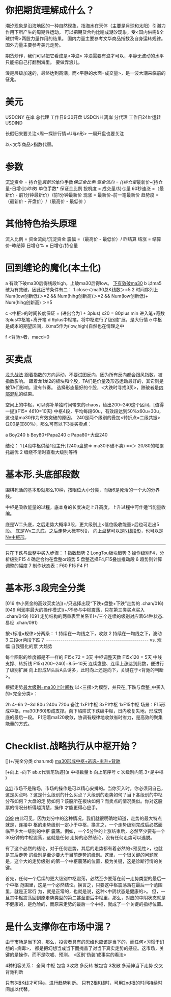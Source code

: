 # 你把期货理解成什么？

潮汐现象是沿海地区的一种自然现象，指海水在天体（主要是月球和太阳）引潮力作用下所产生的周期性运动。
可以把期货合约比喻成潮汐现象，受<国内供需&全球供需>两股力量作用的结果。
国内力量主要参考文华商品指数及自身运转规律。
国外力量主要参考美元走势。

期货炒作，我们可以把它看成是<冲浪>
冲浪需要有浪才可以，平静无波动的水平只能把自己打翻到海里。
要做弄浪儿。

浪是层级加速的，最终达到高潮。而<平静的水面=成交量>，是一波大潮来临前的征兆。

# 美元

USDCNY 在岸 总代理 工作日9:30开盘
USDCNH 离岸 分代理 工作日24hr运转
USDIND

长假归来要关注<周一探针行情=U与n形>
一周开盘也要关注

以<文华商品>指数代替。

# 参数

沉淀资金 = 持仓量*最新价*单位手数*保证金比例
资金流向 = ((持仓量*最新价–(持仓量-日增仓)*昨收)* 单位手数* 保证金比例
投机度 = 成交量/持仓量
60秒速涨 =（最新价 - 前1分钟最新价）/前1分钟最新价
现涨 = 最新价–前一笔最新价
趋势度 =（最新价 - 开盘价）/（最高价 - 最低价 ）

# 其他特色抬头原理

流入比例 = 资金流向/沉淀资金 
震幅 =（最高价 - 最低价）/ 昨结算
结涨 = 结算价-昨结算 
日增仓% = 日增仓/持仓量

# 回到缠论的魔化(本土化)

  a 有效下破ma30后得线段high，上破ma30后得low。
    [下有效破ma30](顶多是线段，不可能形成中枢)
  b 以ma5破为有效破，因此细节条件有二：
    1.close＜ma30总K线数＞=5
    2.时间序列上 Num(low创新低)＞=2 && Num(hihg创新高)＞=2 && Num(low创新低)+ Num(hihg创新高) ＞=5

  c <中枢>的时间长度保证 = (进出合为1 + 3plus) x20 = 80plus min
    进入笔+奇数3plus中枢笔+离开笔
  d 9plus中枢笔，将中枢进行了级别扩展，是大行情
  e 中枢是成本的期望区间，以ma5作为(low,high)自然也在情理之中

  f <背驰>者，macd=0

# 买卖点

  [龙头战法](.futures.md)
  跟着指数的方向运动，不要试图反向，因为所有反向都会跟风指数，被指数影响。
  跟着龙1龙2的板块和个股，TA们是价量及形态运动最好的，其它则是被TA们影响，没有节奏。
  选择形态最好的个股，<大跌时寻找3买>，跌破者是[内部混乱](合力被破坏)的结果。


  空间上的中枢，可以弥补单独时间带来的chaos，给出200~240这个区间，[值得一提](F15* 4*6*10=10天)
  中枢4段，平均每段60u，有效段达到50%x60u=30u，这也是ma30作为有效突破的原因。
  240是两个级别的叠加<转折点=二级共振>(200是其80%)，那么可有以下3类买卖点：

  a Boy240
  b Boy80+Papa240
  c Papa80+大盘240

  结论：
  1 [4段中枢供给1段主升](240u盘整=> ma30不破不卖) ==＞ 20/80的帕累托最优
  2 缠绕不清时查看大级别等待

# 基本形.头底部段数

  围棋死活的基本形就那么10种，按眼位大小分类，而板6是死活的一个大的分界线。

  中枢是吸收能量的过程，底本身的长度决定上升高度，上升过程中可作适当能量收编。

  底是W二头底，之后走势大概率3段，更大级别上<低位吸收能量>后也可走出5段。
  底是Wv三头底，之后走势大概率5段，
  向上盘整可以是[N线段形](典型波浪5段)，也可以是[Nv中枢形](典型缠论5段)。
  ____________________
  只在下跌与盘整中买入步骤：
  1 指数趋势
  2 LongTou板块趋势
  3 操作级别F4，分析级别F15
  4 确定合约在盘整or趋势
  5 盘整选择F4,F15叠加推动段
  6 趋势则计算调整的幅度
  7 制作状态表：F60 F15 F4 F1

# 基本形.3段完全分类

  [016 中小资金的高效买卖法](+/只选择出现“下跌+盘整+下跌”走势的 .chan/016)
  [049 利润率最大的操作模式](+/不参与中枢震荡，只在第三类买点买入 .chan/049)
  [091 走势结构的两重表里关系1](+/三个连续的级别对应着64种状态.易经 .chan/091)

  按<标准=规律>分两条：
  1 持续在一均线之下，收敛
  2 持续在一均线之下，波动
  3 三段or两段下跌？ -------------------------------------------------- vs. 涨幅 自我强化的票 大趋势


  每个图形的维度都是不一样的
  F15x 72      =     3天    中枢调整天数
  F15x120      =     5天    中线支撑、转折线
  F15x(200~240)=8.5~10天    连续盘整、连续上涨达到此数，便进行了级别扩展
  向上形成M头后A头诱多，此时向上还是向下，关键在于<背驰的判断>。

  根据走势[最大级别=ma30上时间数](复摆级数)
  以<三摆>为模型，并只在_下跌与盘整_中买入的<完全分类>：

   2h         4~6h        2~3d
  80u         240u        720u          备注
  1xF1中枢    3xF1中枢    1xF15中枢     场景：F15形成中枢，ma30(F60)形成支撑。向下陷阱式下跌破中枢，日内收复失地，形成筑底的最后一段。
                                        F1沿着ma120收敛，协调有规律地收敛省时省力，是高效的聚集能量的方式。

# Checklist.战略执行从中枢开始？

  [](+/完全分类 chan.md)
  [ma30形成中枢+逃逸+主升+背驰](sql/futures.sql)

  [+向上 -向下 ab.c代表笔轨迹](a 中枢数量 b 向上笔序号 c 次级别内笔.3+是中枢 )

  [041](问自己)
  市场不是赌场，市场的操作是可以精心安排的。当你买入时，你必须问自己，这是买点吗
  ？这是什么级别的什么买点？大级别的走势如何？当下各级别的中枢分布如何？大盘的走
  势如何？该股所在板块如何？而卖点的情况类似。你对这股票的情况分析得越清楚，操作
  才能更得心应手。

  [099](预见性)
  由此可见，因为划分中的这种情况，我们就很明确地知道，走势的最大特点就是，连接中
  枢的走势级别一定小于中枢，换言之，一个走势级别完成后必然面临至少大一级别的中枢
  震荡。例如，一个5分钟的上涨结束后，必然至少要有一个30分钟的中枢震荡，这就是任何
  走势的必然结论，没有任何走势可以逃脱。

  有了这个必然的结论，对于任何走势，其后的走势都有着必然的<预见性>，也就是其后走势
  的级别是至少要大于目前走势的级别。这里，一个很关键的问题就是，这个大的走势级别
  的第一个中枢震荡的位置，极为关键，这是诊断行情的关键。

  首先，任何一个后续的更大级别中枢震荡，必然至少要落在前一走势类型的最后一个中枢
  范围里，这是一个必然结论。换言之，只要这中枢震荡落在最后一个范围里，就是正常行
  为，就是正常的，也就是说，这种<中阴状态是健康的>。
  但，一旦其中枢震荡回到原走势类型的第二甚至更后中枢里，那么，对应的中阴状态就是
  不健康的，是危险的，而原来走势的最后一个中枢，就成了一个关键的指标位置。

# 是什么支撑你在市场中混？

  由于市场是当下的，那么，投资者具有的思维也应该是当下的，而任何<习惯于幻想的=病毒>，
  都是把幻想当成当下而掩盖了对当下真实走势的感应。这市场，关键的是操作，而不是吹嘘、预测。
  <区别'伪装'成事实的看法>

  4种相容关系：
  全同      中枢
  包含      3收敛 多反转
  被包含    3发散 多延伸当下走势
  交叉      背驰判断

  只有3根K线才可得a，进行趋势判断。
  只有2根K线时，可用2nd根的时间持续时间加以代替。

